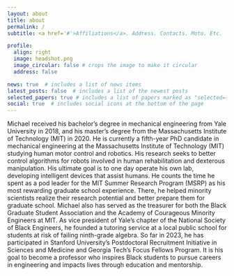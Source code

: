 ```yaml
---
layout: about
title: about
permalink: /
subtitle: <a href='#'>Affiliations</a>. Address. Contacts. Moto. Etc.

profile:
  align: right
  image: headshot.png
  image_circular: false # crops the image to make it circular
  address: false

news: true  # includes a list of news items
latest_posts: false  # includes a list of the newest posts
selected_papers: true # includes a list of papers marked as "selected={true}"
social: true  # includes social icons at the bottom of the page
---
```


<!--- Write your biography here. Tell the world about yourself. Link to your favorite [subreddit](http://reddit.com). You can put a picture in, too. The code is already in, just name your picture `prof_pic.jpg` and put it in the `img/` folder.

Put your address / P.O. box / other info right below your picture. You can also disable any of these elements by editing `profile` property of the YAML header of your `_pages/about.md`. Edit `_bibliography/papers.bib` and Jekyll will render your [publications page](/al-folio/publications/) automatically.

Link to your social media connections, too. This theme is set up to use [Font Awesome icons](http://fortawesome.github.io/Font-Awesome/) and [Academicons](https://jpswalsh.github.io/academicons/), like the ones below. Add your Facebook, Twitter, LinkedIn, Google Scholar, or just disable all of them. -->

Michael received his bachelor’s degree in mechanical engineering from Yale University in 2018, and his master’s degree from the Massachusetts Institute of Technology (MIT) in 2020. He is currently a fifth-year PhD candidate in mechanical engineering at the Massachusetts Institute of Technology (MIT) studying human motor control and robotics. His research seeks to better control algorithms for robots involved in human rehabilitation and dexterous manipulation. His ultimate goal is to one day operate his own lab, developing intelligent devices that assist humans. He counts the time he spent as a pod leader for the MIT Summer Research Program (MSRP) as his most rewarding graduate school experience. There, he helped minority scientists realize their research potential and better prepare them for graduate school. Michael also has served as the treasurer for both the Black Graduate Student Association and the Academy of Courageous Minority Engineers at MIT. As vice president of Yale’s chapter of the National Society of Black Engineers, he founded a tutoring service at a local public school for students at risk of failing ninth-grade algebra. So far in 2023, he has participated in Stanford University’s Postdoctoral Recruitment Initiative in Sciences and Medicine and Georgia Tech’s Focus Fellows Program. It is his goal to become a professor who inspires Black students to pursue careers in engineering and impacts lives through education and mentorship.
